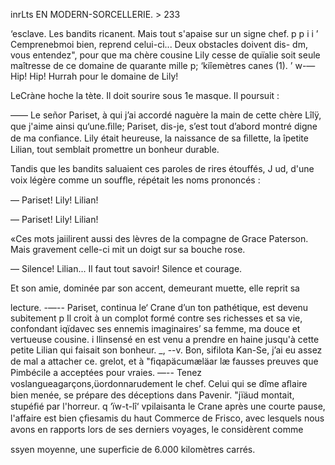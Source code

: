    

inrLts EN MODERN-SORCELLERIE. > 233

   ‘esclave. Les bandits ricanent. Mais tout s'apaise sur un signe
  chef. p p i
i ’  Cemprenebmoi bien, reprend celui-ci... Deux obstacles doivent dis-
 dm, vous entendez", pour que ma chère cousine Lily cesse de
  quïalie soit seule maîtresse de ce domaine de quarante mille
p; ‘kiîemètres canes (1).
’ w-— Hip! Hip! Hurrah pour le domaine de Lily!

LeCràne hoche la tète. Il doit sourire sous 1e masque. Il poursuit :

—— Le señor Pariset, à qui j’ai accordé naguère la main de cette chère
Lîlÿ, que j'aime ainsi qu‘une.ﬁlle; Pariset, dis-je, s’est tout d’abord montré
digne de ma conﬁance. Lily était heureuse, la naissance de sa ﬁllette, la
îpetite Lilian, tout semblait promettre un bonheur durable.

Tandis que les bandits saluaient ces paroles de rires étouffés, J ud, d'une
voix légère comme un soufﬂe, répétait les noms prononcés :

— Pariset! Lily! Lilian!

— Pariset! Lily! Lilian!

«Ces mots jaiilirent aussi des lèvres de la compagne de Grace Paterson.
Mais gravement celle-ci mit un doigt sur sa bouche rose.

— Silence! Lilian... Il faut tout savoir! Silence et courage.

Et son amie, dominée par son accent, demeurant muette, elle reprit sa

lecture.
-—-- Pariset, continua le‘ Crane d’un ton pathétique, est devenu subitement
p  Il croit à un complot formé contre ses richesses et sa vie, confondant
iqïdavec ses ennemis imaginaires’ sa femme, ma douce et vertueuse cousine.
i Ilinsensé en est venu a prendre en haine jusqu'à cette petite Lilian qui
faisait son bonheur.
 _, --v. Bon, sifilota Kan-Se, j’ai eu assez de mal a attacher ce. grelot, et à
"ﬁqapäcumæläar læ fausses preuves que Pimbécile a acceptées pour vraies.
 —-- Tenez voslangueagarçons,üordonnarudement le chef. Celui qui se
dîme aﬂaire bien menée, se prépare des déceptions dans Pavenir.
"jïäud montait, stupéﬁé par l'horreur. q
‘ïw-t-lî‘ vpilaisanta le Crane après une courte pause, l'affaire est bien
  çﬁesamis du haut Commerce de Frisco, avec lesquels nous avons
 en rapports lors de ses derniers voyages, le considèrent comme

  
  
   
    
 
   

ssyen moyenne, une superﬁcie de 6.000 kilomètres carrés.

   

